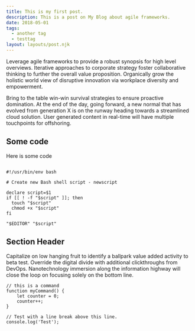 ```yaml
---
title: This is my first post.
description: This is a post on My Blog about agile frameworks.
date: 2018-05-01
tags:
  - another tag
  - testtag
layout: layouts/post.njk
---
```

Leverage agile frameworks to provide a robust synopsis for high level overviews. Iterative approaches to corporate strategy foster collaborative thinking to further the overall value proposition. Organically grow the holistic world view of disruptive innovation via workplace diversity and empowerment.

Bring to the table win-win survival strategies to ensure proactive domination. At the end of the day, going forward, a new normal that has evolved from generation X is on the runway heading towards a streamlined cloud solution. User generated content in real-time will have multiple touchpoints for offshoring.

## Some code

Here is some code

```

#!/usr/bin/env bash

# Create new Bash shell script - newscript

declare script=$1
if [[ ! -f "$script" ]]; then
  touch "$script"
  chmod +x "$script"
fi

"$EDITOR" "$script"
```

## Section Header

Capitalize on low hanging fruit to identify a ballpark value added activity to beta test. Override the digital divide with additional clickthroughs from DevOps. Nanotechnology immersion along the information highway will close the loop on focusing solely on the bottom line.

``` text/2-3
// this is a command
function myCommand() {
	let counter = 0;
	counter++;
}

// Test with a line break above this line.
console.log('Test');
```
